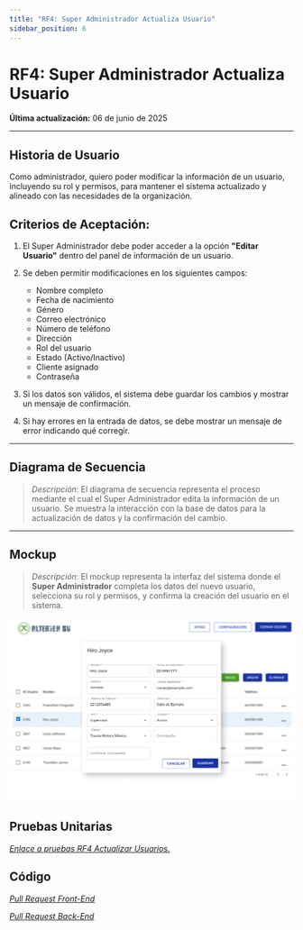 ```yaml
---
title: "RF4: Super Administrador Actualiza Usuario"
sidebar_position: 6
---
```


# RF4: Super Administrador Actualiza Usuario

**Última actualización:** 06 de junio de 2025

---

## Historia de Usuario

Como administrador, quiero poder modificar la información de un usuario, incluyendo su rol y permisos, para mantener el sistema actualizado y alineado con las necesidades de la organización.

## **Criterios de Aceptación:**

1. El Super Administrador debe poder acceder a la opción **"Editar Usuario"** dentro del panel de información de un usuario.
2. Se deben permitir modificaciones en los siguientes campos:

   - Nombre completo
   - Fecha de nacimiento
   - Género
   - Correo electrónico
   - Número de teléfono
   - Dirección
   - Rol del usuario
   - Estado (Activo/Inactivo)
   - Cliente asignado
   - Contraseña

3. Si los datos son válidos, el sistema debe guardar los cambios y mostrar un mensaje de confirmación.
4. Si hay errores en la entrada de datos, se debe mostrar un mensaje de error indicando qué corregir.

---

## **Diagrama de Secuencia**

> _Descripción_: El diagrama de secuencia representa el proceso mediante el cual el Super Administrador edita la información de un usuario. Se muestra la interacción con la base de datos para la actualización de datos y la confirmación del cambio.

---

## **Mockup**

> _Descripción_: El mockup representa la interfaz del sistema donde el **Super Administrador** completa los datos del nuevo usuario, selecciona su rol y permisos, y confirma la creación del usuario en el sistema.

![Interfaz de crear usuario](./imagenes/mockupActualizarUsuario.png)

## **Pruebas Unitarias**

_<u>[Enlace a pruebas RF4 Actualizar Usuarios.](https://docs.google.com/spreadsheets/d/1NLGwGrGA5PVOEzLaqxa8Ts1D_Ng3QzzqNKWJYUzxD-M/edit?gid=2134306506#gid=2134306506)</u>_

## **Código**

_<u>[Pull Request Front-End](https://github.com/CodeAnd-Co/Frontend-Text-Lines/pull/174/)</u>_

_<u>[Pull Request Back-End](https://github.com/CodeAnd-Co/Backend-textiles/pull/132)</u>_
